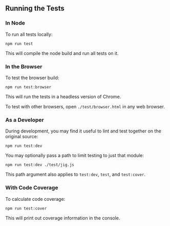 ## Running the Tests

### In Node

To run all tests locally:

    npm run test

This will compile the node build and run all tests on it.

### In the Browser

To test the browser build:

    npm run test:browser

This will run the tests in a headless version of Chrome.

To test with other browsers, open `./test/browser.html` in any web browser.

### As a Developer

During development, you may find it useful to lint and test together on the original source:

    npm run test:dev

You may optionally pass a path to limit testing to just that module:

    npm run test:dev ./test/jig.js

This path argument also applies to `test:dev`, `test`, and `test:cover`.

### With Code Coverage

To calculate code coverage:

    npm run test:cover

This will print out coverage information in the console.
